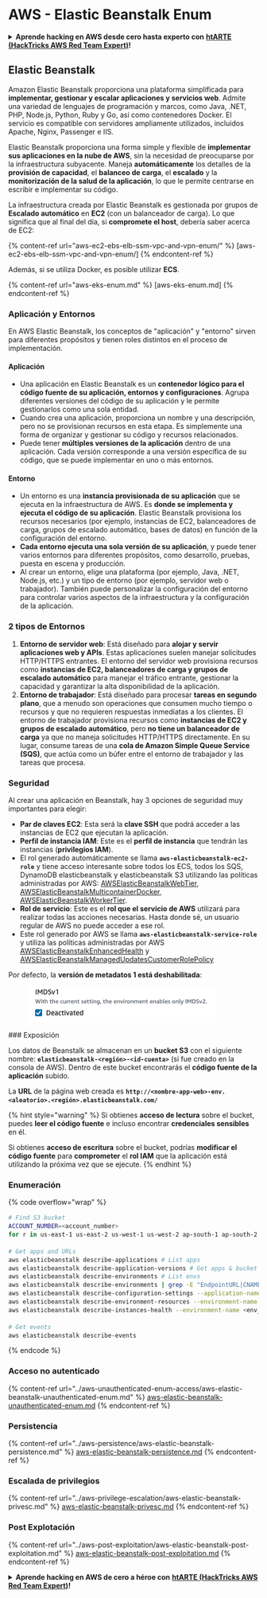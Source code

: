 # AWS - Elastic Beanstalk Enum

<details>

<summary><strong>Aprende hacking en AWS desde cero hasta experto con</strong> <a href="https://training.hacktricks.xyz/courses/arte"><strong>htARTE (HackTricks AWS Red Team Expert)</strong></a><strong>!</strong></summary>

Otras formas de apoyar a HackTricks:

* Si quieres ver tu **empresa anunciada en HackTricks** o **descargar HackTricks en PDF** ¡Consulta los [**PLANES DE SUSCRIPCIÓN**](https://github.com/sponsors/carlospolop)!
* Obtén el [**oficial PEASS & HackTricks swag**](https://peass.creator-spring.com)
* Descubre [**The PEASS Family**](https://opensea.io/collection/the-peass-family), nuestra colección exclusiva de [**NFTs**](https://opensea.io/collection/the-peass-family)
* **Únete al** 💬 [**grupo de Discord**](https://discord.gg/hRep4RUj7f) o al [**grupo de telegram**](https://t.me/peass) o **síguenos** en **Twitter** 🐦 [**@hacktricks\_live**](https://twitter.com/hacktricks\_live)**.**
* **Comparte tus trucos de hacking enviando PRs a los repositorios de** [**HackTricks**](https://github.com/carlospolop/hacktricks) y [**HackTricks Cloud**](https://github.com/carlospolop/hacktricks-cloud).

</details>

## Elastic Beanstalk

Amazon Elastic Beanstalk proporciona una plataforma simplificada para **implementar, gestionar y escalar aplicaciones y servicios web**. Admite una variedad de lenguajes de programación y marcos, como Java, .NET, PHP, Node.js, Python, Ruby y Go, así como contenedores Docker. El servicio es compatible con servidores ampliamente utilizados, incluidos Apache, Nginx, Passenger e IIS.

Elastic Beanstalk proporciona una forma simple y flexible de **implementar sus aplicaciones en la nube de AWS**, sin la necesidad de preocuparse por la infraestructura subyacente. Maneja **automáticamente** los detalles de la **provisión de capacidad**, el **balanceo de carga**, el **escalado** y la **monitorización de la salud de la aplicación**, lo que le permite centrarse en escribir e implementar su código.

La infraestructura creada por Elastic Beanstalk es gestionada por grupos de **Escalado automático** en **EC2** (con un balanceador de carga). Lo que significa que al final del día, si **compromete el host**, debería saber acerca de EC2:

{% content-ref url="aws-ec2-ebs-elb-ssm-vpc-and-vpn-enum/" %}
[aws-ec2-ebs-elb-ssm-vpc-and-vpn-enum/]
{% endcontent-ref %}

Además, si se utiliza Docker, es posible utilizar **ECS**.

{% content-ref url="aws-eks-enum.md" %}
[aws-eks-enum.md]
{% endcontent-ref %}

### Aplicación y Entornos

En AWS Elastic Beanstalk, los conceptos de "aplicación" y "entorno" sirven para diferentes propósitos y tienen roles distintos en el proceso de implementación.

#### Aplicación

* Una aplicación en Elastic Beanstalk es un **contenedor lógico para el código fuente de su aplicación, entornos y configuraciones**. Agrupa diferentes versiones del código de su aplicación y le permite gestionarlos como una sola entidad.
* Cuando crea una aplicación, proporciona un nombre y una descripción, pero no se provisionan recursos en esta etapa. Es simplemente una forma de organizar y gestionar su código y recursos relacionados.
* Puede tener **múltiples versiones de la aplicación** dentro de una aplicación. Cada versión corresponde a una versión específica de su código, que se puede implementar en uno o más entornos.

#### Entorno

* Un entorno es una **instancia provisionada de su aplicación** que se ejecuta en la infraestructura de AWS. Es **donde se implementa y ejecuta el código de su aplicación**. Elastic Beanstalk provisiona los recursos necesarios (por ejemplo, instancias de EC2, balanceadores de carga, grupos de escalado automático, bases de datos) en función de la configuración del entorno.
* **Cada entorno ejecuta una sola versión de su aplicación**, y puede tener varios entornos para diferentes propósitos, como desarrollo, pruebas, puesta en escena y producción.
* Al crear un entorno, elige una plataforma (por ejemplo, Java, .NET, Node.js, etc.) y un tipo de entorno (por ejemplo, servidor web o trabajador). También puede personalizar la configuración del entorno para controlar varios aspectos de la infraestructura y la configuración de la aplicación.

### 2 tipos de Entornos

1. **Entorno de servidor web**: Está diseñado para **alojar y servir aplicaciones web y APIs**. Estas aplicaciones suelen manejar solicitudes HTTP/HTTPS entrantes. El entorno del servidor web provisiona recursos como **instancias de EC2, balanceadores de carga y grupos de escalado automático** para manejar el tráfico entrante, gestionar la capacidad y garantizar la alta disponibilidad de la aplicación.
2. **Entorno de trabajador**: Está diseñado para procesar **tareas en segundo plano**, que a menudo son operaciones que consumen mucho tiempo o recursos y que no requieren respuestas inmediatas a los clientes. El entorno de trabajador provisiona recursos como **instancias de EC2 y grupos de escalado automático**, pero **no tiene un balanceador de carga** ya que no maneja solicitudes HTTP/HTTPS directamente. En su lugar, consume tareas de una **cola de Amazon Simple Queue Service (SQS)**, que actúa como un búfer entre el entorno de trabajador y las tareas que procesa.

### Seguridad

Al crear una aplicación en Beanstalk, hay 3 opciones de seguridad muy importantes para elegir:

* **Par de claves EC2**: Esta será la **clave SSH** que podrá acceder a las instancias de EC2 que ejecutan la aplicación.
* **Perfil de instancia IAM**: Este es el **perfil de instancia** que tendrán las instancias (**privilegios IAM**).
* El rol generado automáticamente se llama **`aws-elasticbeanstalk-ec2-role`** y tiene acceso interesante sobre todos los ECS, todos los SQS, DynamoDB elasticbeanstalk y elasticbeanstalk S3 utilizando las políticas administradas por AWS: [AWSElasticBeanstalkWebTier](https://us-east-1.console.aws.amazon.com/iam/home#/policies/arn:aws:iam::aws:policy/AWSElasticBeanstalkWebTier), [AWSElasticBeanstalkMulticontainerDocker](https://us-east-1.console.aws.amazon.com/iam/home#/policies/arn:aws:iam::aws:policy/AWSElasticBeanstalkMulticontainerDocker), [AWSElasticBeanstalkWorkerTier](https://us-east-1.console.aws.amazon.com/iam/home#/policies/arn:aws:iam::aws:policy/AWSElasticBeanstalkWorkerTier).
* **Rol de servicio**: Este es el **rol que el servicio de AWS** utilizará para realizar todas las acciones necesarias. Hasta donde sé, un usuario regular de AWS no puede acceder a ese rol.
* Este rol generado por AWS se llama **`aws-elasticbeanstalk-service-role`** y utiliza las políticas administradas por AWS [AWSElasticBeanstalkEnhancedHealth](https://us-east-1.console.aws.amazon.com/iam/home#/policies/arn:aws:iam::aws:policy/service-role/AWSElasticBeanstalkEnhancedHealth) y [AWSElasticBeanstalkManagedUpdatesCustomerRolePolicy](https://us-east-1.console.aws.amazon.com/iamv2/home?region=us-east-1#/roles/details/aws-elasticbeanstalk-service-role?section=permissions)

Por defecto, la **versión de metadatos 1 está deshabilitada**:

<figure><img src="../../../.gitbook/assets/image (103).png" alt=""><figcaption></figcaption></figure>
### Exposición

Los datos de Beanstalk se almacenan en un **bucket S3** con el siguiente nombre: **`elasticbeanstalk-<región>-<id-cuenta>`** (si fue creado en la consola de AWS). Dentro de este bucket encontrarás el **código fuente de la aplicación** subido.

La **URL** de la página web creada es **`http://<nombre-app-web>-env.<aleatorio>.<región>.elasticbeanstalk.com/`**

{% hint style="warning" %}
Si obtienes **acceso de lectura** sobre el bucket, puedes **leer el código fuente** e incluso encontrar **credenciales sensibles** en él.

Si obtienes **acceso de escritura** sobre el bucket, podrías **modificar el código fuente** para **comprometer** el **rol IAM** que la aplicación está utilizando la próxima vez que se ejecute.
{% endhint %}

### Enumeración

{% code overflow="wrap" %}
```bash
# Find S3 bucket
ACCOUNT_NUMBER=<account_number>
for r in us-east-1 us-east-2 us-west-1 us-west-2 ap-south-1 ap-south-2 ap-northeast-1 ap-northeast-2 ap-northeast-3 ap-southeast-1 ap-southeast-2 ap-southeast-3 ca-central-1 eu-central-1 eu-central-2 eu-west-1 eu-west-2 eu-west-3 eu-north-1 sa-east-1 af-south-1 ap-east-1 eu-south-1 eu-south-2 me-south-1 me-central-1; do aws s3 ls elasticbeanstalk-$r-$ACCOUNT_NUMBER 2>/dev/null && echo "Found in: elasticbeanstalk-$r-$ACCOUNT_NUMBER"; done

# Get apps and URLs
aws elasticbeanstalk describe-applications # List apps
aws elasticbeanstalk describe-application-versions # Get apps & bucket name with source code
aws elasticbeanstalk describe-environments # List envs
aws elasticbeanstalk describe-environments | grep -E "EndpointURL|CNAME"
aws elasticbeanstalk describe-configuration-settings --application-name <app_name> --environment-name <env_name>
aws elasticbeanstalk describe-environment-resources --environment-name <env_name> # Get env info such as SQS used queues
aws elasticbeanstalk describe-instances-health --environment-name <env_name> # Get the instances of an environment

# Get events
aws elasticbeanstalk describe-events
```
{% endcode %}

### Acceso no autenticado

{% content-ref url="../aws-unauthenticated-enum-access/aws-elastic-beanstalk-unauthenticated-enum.md" %}
[aws-elastic-beanstalk-unauthenticated-enum.md](../aws-unauthenticated-enum-access/aws-elastic-beanstalk-unauthenticated-enum.md)
{% endcontent-ref %}

### Persistencia

{% content-ref url="../aws-persistence/aws-elastic-beanstalk-persistence.md" %}
[aws-elastic-beanstalk-persistence.md](../aws-persistence/aws-elastic-beanstalk-persistence.md)
{% endcontent-ref %}

### Escalada de privilegios

{% content-ref url="../aws-privilege-escalation/aws-elastic-beanstalk-privesc.md" %}
[aws-elastic-beanstalk-privesc.md](../aws-privilege-escalation/aws-elastic-beanstalk-privesc.md)
{% endcontent-ref %}

### Post Explotación

{% content-ref url="../aws-post-exploitation/aws-elastic-beanstalk-post-exploitation.md" %}
[aws-elastic-beanstalk-post-exploitation.md](../aws-post-exploitation/aws-elastic-beanstalk-post-exploitation.md)
{% endcontent-ref %}

<details>

<summary><strong>Aprende hacking en AWS de cero a héroe con</strong> <a href="https://training.hacktricks.xyz/courses/arte"><strong>htARTE (HackTricks AWS Red Team Expert)</strong></a><strong>!</strong></summary>

Otras formas de apoyar a HackTricks:

* Si deseas ver tu **empresa anunciada en HackTricks** o **descargar HackTricks en PDF** Consulta los [**PLANES DE SUSCRIPCIÓN**](https://github.com/sponsors/carlospolop)!
* Obtén el [**oficial PEASS & HackTricks swag**](https://peass.creator-spring.com)
* Descubre [**The PEASS Family**](https://opensea.io/collection/the-peass-family), nuestra colección exclusiva de [**NFTs**](https://opensea.io/collection/the-peass-family)
* **Únete al** 💬 [**grupo de Discord**](https://discord.gg/hRep4RUj7f) o al [**grupo de telegram**](https://t.me/peass) o **síguenos** en **Twitter** 🐦 [**@hacktricks\_live**](https://twitter.com/hacktricks\_live)**.**
* **Comparte tus trucos de hacking enviando PRs a los repositorios de** [**HackTricks**](https://github.com/carlospolop/hacktricks) y [**HackTricks Cloud**](https://github.com/carlospolop/hacktricks-cloud).

</details>
